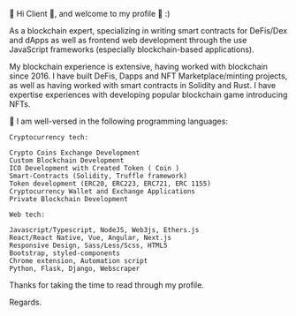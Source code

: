 👋 Hi Client 👋, and welcome to my profile 👀 :) 

As a blockchain expert, specializing in writing smart contracts for DeFis/Dex and dApps as well as frontend web development through the use JavaScript frameworks (especially blockchain-based applications).

My blockchain experience is extensive, having worked with blockchain since 2016. I have built DeFis, Dapps and NFT Marketplace/minting projects, as well as having worked with smart contracts in Solidity and Rust. I have expertise experiences with developing popular blockchain game introducing NFTs.

💞️ I am well-versed in the following programming languages:

    Cryptocurrency tech:

    Crypto Coins Exchange Development
    Custom Blockchain Development
    ICO Development with Created Token ( Coin )
    Smart-Contracts (Solidity, Truffle framework)
    Token development (ERC20, ERC223, ERC721, ERC 1155)
    Cryptocurrency Wallet and Exchange Applications
    Private Blockchain Development

    Web tech:

    Javascript/Typescript, NodeJS, Web3js, Ethers.js
    React/React Native, Vue, Angular, Next.js
    Responsive Design, Sass/Less/Scss, HTML5
    Bootstrap, styled-components
    Chrome extension, Automation script
    Python, Flask, Django, Webscraper

Thanks for taking the time to read through my profile. 

Regards.
